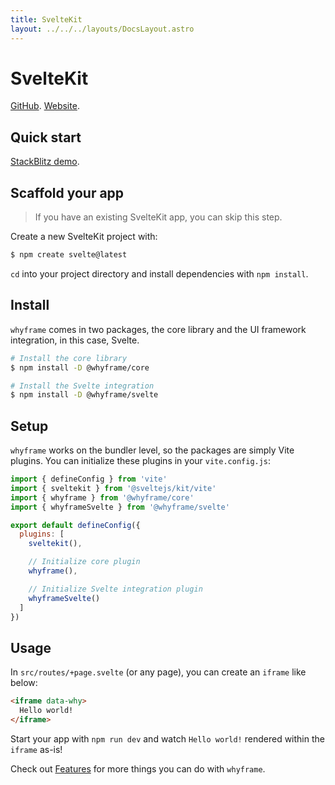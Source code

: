 ```yaml
---
title: SvelteKit
layout: ../../../layouts/DocsLayout.astro
---
```


# SvelteKit

[GitHub](https://github.com/sveltejs/svelte). [Website](https://kit.svelte.dev).

## Quick start

[StackBlitz demo](https://stackblitz.com/fork/github/bluwy/whyframe/tree/master/playground/sveltekit).

## Scaffold your app

> If you have an existing SvelteKit app, you can skip this step.

Create a new SvelteKit project with:

```bash
$ npm create svelte@latest
```

`cd` into your project directory and install dependencies with `npm install`.

## Install

`whyframe` comes in two packages, the core library and the UI framework integration, in this case, Svelte.

```bash
# Install the core library
$ npm install -D @whyframe/core

# Install the Svelte integration
$ npm install -D @whyframe/svelte
```

## Setup

`whyframe` works on the bundler level, so the packages are simply Vite plugins. You can initialize these plugins in your `vite.config.js`:

```js
import { defineConfig } from 'vite'
import { sveltekit } from '@sveltejs/kit/vite'
import { whyframe } from '@whyframe/core'
import { whyframeSvelte } from '@whyframe/svelte'

export default defineConfig({
  plugins: [
    sveltekit(),

    // Initialize core plugin
    whyframe(),

    // Initialize Svelte integration plugin
    whyframeSvelte()
  ]
})
```

## Usage

In `src/routes/+page.svelte` (or any page), you can create an `iframe` like below:

<!-- prettier-ignore -->
```html
<iframe data-why>
  Hello world!
</iframe>
```

Start your app with `npm run dev` and watch `Hello world!` rendered within the `iframe` as-is!

Check out [Features](/docs/features) for more things you can do with `whyframe`.
